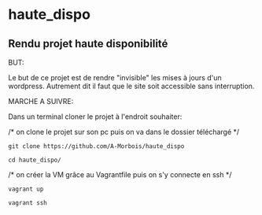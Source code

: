 haute_dispo
===========

Rendu projet haute disponibilité
-------------------------------

BUT:

Le but de ce projet est de rendre "invisible" les mises à jours d'un wordpress.
Autrement dit il faut que le site soit accessible sans interruption.


MARCHE A SUIVRE:

Dans un terminal cloner le projet à l'endroit souhaiter:

 /*  on clone le projet sur son pc puis on va dans le dossier téléchargé */
 
	git clone https://github.com/A-Morbois/haute_dispo

	cd haute_dispo/
	
/* on créer la VM grâce au Vagrantfile puis on s'y connecte en ssh  */

	vagrant up 

	vagrant ssh
